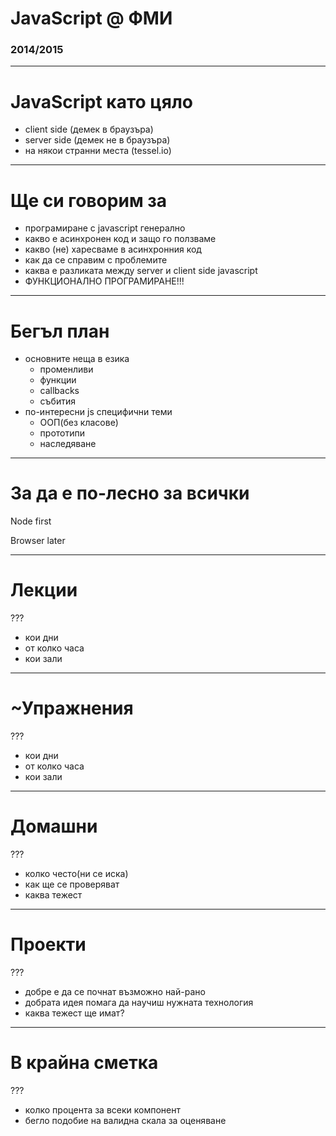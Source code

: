 # JavaScript @ ФМИ

### 2014/2015

---

# JavaScript като цяло

  * client side (демек в браузъра)
  * server side (демек не в браузъра)
  * на някои странни места (tessel.io)

---
# Ще си говорим за

  * програмиране с javascript генерално
  * какво е асинхронен код и защо го ползваме
  * какво (не) харесваме в асинхронния код
  * как да се справим с проблемите
  * каква е разликата между server и client side javascript
  * ФУНКЦИОНАЛНО ПРОГРАМИРАНЕ!!!

---

# Бегъл план

  * основните неща в езика
    * променливи
    * функции
    * callbacks
    * събития
  * по-интересни js специфични теми
    * ООП(без класове)
    * прототипи
    * наследяване

---

# За да е по-лесно за всички

Node first

Browser later

---

# Лекции

???

  * кои дни
  * от колко часа
  * кои зали

---

# ~Упражнения

???

  * кои дни
  * от колко часа
  * кои зали

---

# Домашни

???

  * колко често(ни се иска)
  * как ще се проверяват
  * каква тежест

---

# Проекти

???

  * добре е да се почнат възможно най-рано
  * добрата идея помага да научиш нужната технология
  * каква тежест ще имат?

---

# В крайна сметка

???

  * колко процента за всеки компонент
  * бегло подобие на валидна скала за оценяване
